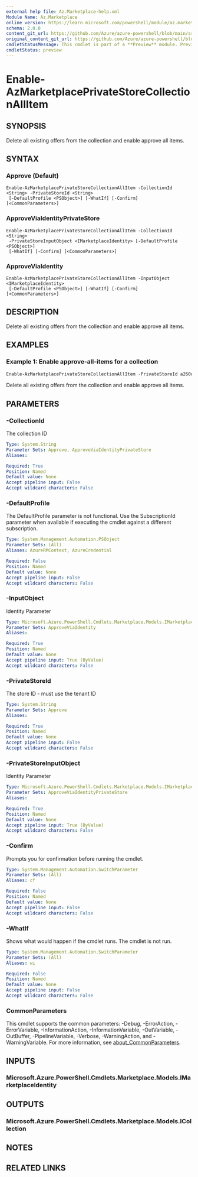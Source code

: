```yaml
---
external help file: Az.Marketplace-help.xml
Module Name: Az.Marketplace
online version: https://learn.microsoft.com/powershell/module/az.marketplace/enable-azmarketplaceprivatestorecollectionallitem
schema: 2.0.0
content_git_url: https://github.com/Azure/azure-powershell/blob/main/src/Marketplace/Marketplace/help/Enable-AzMarketplacePrivateStoreCollectionAllItem.md
original_content_git_url: https://github.com/Azure/azure-powershell/blob/main/src/Marketplace/Marketplace/help/Enable-AzMarketplacePrivateStoreCollectionAllItem.md
cmdletStatusMessage: This cmdlet is part of a **Preview** module. Preview versions aren't recommended for use in production environments. For more information, see https://aka.ms/azps-refstatus.
cmdletStatus: preview
---
```

# Enable-AzMarketplacePrivateStoreCollectionAllItem

## SYNOPSIS
Delete all existing offers from the collection and enable approve all items.

## SYNTAX

### Approve (Default)
```
Enable-AzMarketplacePrivateStoreCollectionAllItem -CollectionId <String> -PrivateStoreId <String>
 [-DefaultProfile <PSObject>] [-WhatIf] [-Confirm] [<CommonParameters>]
```

### ApproveViaIdentityPrivateStore
```
Enable-AzMarketplacePrivateStoreCollectionAllItem -CollectionId <String>
 -PrivateStoreInputObject <IMarketplaceIdentity> [-DefaultProfile <PSObject>]
 [-WhatIf] [-Confirm] [<CommonParameters>]
```

### ApproveViaIdentity
```
Enable-AzMarketplacePrivateStoreCollectionAllItem -InputObject <IMarketplaceIdentity>
 [-DefaultProfile <PSObject>] [-WhatIf] [-Confirm] [<CommonParameters>]
```

## DESCRIPTION
Delete all existing offers from the collection and enable approve all items.

## EXAMPLES

### Example 1: Enable approve-all-items for a collection
```powershell
Enable-AzMarketplacePrivateStoreCollectionAllItem -PrivateStoreId a260d38c-96cf-492d-a340-404d0c4b3ad6 -CollectionId fdb889a1-cf3e-49f0-95b8-2bb012fa0188
```

Delete all existing offers from the collection and enable approve all items.

## PARAMETERS

### -CollectionId
The collection ID

```yaml
Type: System.String
Parameter Sets: Approve, ApproveViaIdentityPrivateStore
Aliases:

Required: True
Position: Named
Default value: None
Accept pipeline input: False
Accept wildcard characters: False
```

### -DefaultProfile
The DefaultProfile parameter is not functional.
Use the SubscriptionId parameter when available if executing the cmdlet against a different subscription.

```yaml
Type: System.Management.Automation.PSObject
Parameter Sets: (All)
Aliases: AzureRMContext, AzureCredential

Required: False
Position: Named
Default value: None
Accept pipeline input: False
Accept wildcard characters: False
```

### -InputObject
Identity Parameter

```yaml
Type: Microsoft.Azure.PowerShell.Cmdlets.Marketplace.Models.IMarketplaceIdentity
Parameter Sets: ApproveViaIdentity
Aliases:

Required: True
Position: Named
Default value: None
Accept pipeline input: True (ByValue)
Accept wildcard characters: False
```

### -PrivateStoreId
The store ID - must use the tenant ID

```yaml
Type: System.String
Parameter Sets: Approve
Aliases:

Required: True
Position: Named
Default value: None
Accept pipeline input: False
Accept wildcard characters: False
```

### -PrivateStoreInputObject
Identity Parameter

```yaml
Type: Microsoft.Azure.PowerShell.Cmdlets.Marketplace.Models.IMarketplaceIdentity
Parameter Sets: ApproveViaIdentityPrivateStore
Aliases:

Required: True
Position: Named
Default value: None
Accept pipeline input: True (ByValue)
Accept wildcard characters: False
```

### -Confirm
Prompts you for confirmation before running the cmdlet.

```yaml
Type: System.Management.Automation.SwitchParameter
Parameter Sets: (All)
Aliases: cf

Required: False
Position: Named
Default value: None
Accept pipeline input: False
Accept wildcard characters: False
```

### -WhatIf
Shows what would happen if the cmdlet runs.
The cmdlet is not run.

```yaml
Type: System.Management.Automation.SwitchParameter
Parameter Sets: (All)
Aliases: wi

Required: False
Position: Named
Default value: None
Accept pipeline input: False
Accept wildcard characters: False
```

### CommonParameters
This cmdlet supports the common parameters: -Debug, -ErrorAction, -ErrorVariable, -InformationAction, -InformationVariable, -OutVariable, -OutBuffer, -PipelineVariable, -Verbose, -WarningAction, and -WarningVariable. For more information, see [about_CommonParameters](http://go.microsoft.com/fwlink/?LinkID=113216).

## INPUTS

### Microsoft.Azure.PowerShell.Cmdlets.Marketplace.Models.IMarketplaceIdentity

## OUTPUTS

### Microsoft.Azure.PowerShell.Cmdlets.Marketplace.Models.ICollection

## NOTES

## RELATED LINKS

